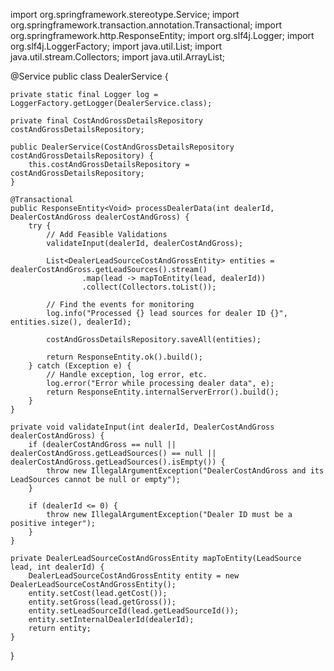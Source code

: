 import org.springframework.stereotype.Service;
import org.springframework.transaction.annotation.Transactional;
import org.springframework.http.ResponseEntity;
import org.slf4j.Logger;
import org.slf4j.LoggerFactory;
import java.util.List;
import java.util.stream.Collectors;
import java.util.ArrayList;

@Service
public class DealerService {

    private static final Logger log = LoggerFactory.getLogger(DealerService.class);

    private final CostAndGrossDetailsRepository costAndGrossDetailsRepository;

    public DealerService(CostAndGrossDetailsRepository costAndGrossDetailsRepository) {
        this.costAndGrossDetailsRepository = costAndGrossDetailsRepository;
    }

    @Transactional
    public ResponseEntity<Void> processDealerData(int dealerId, DealerCostAndGross dealerCostAndGross) {
        try {
            // Add Feasible Validations
            validateInput(dealerId, dealerCostAndGross);

            List<DealerLeadSourceCostAndGrossEntity> entities = dealerCostAndGross.getLeadSources().stream()
                    .map(lead -> mapToEntity(lead, dealerId))
                    .collect(Collectors.toList());

            // Find the events for monitoring
            log.info("Processed {} lead sources for dealer ID {}", entities.size(), dealerId);

            costAndGrossDetailsRepository.saveAll(entities);

            return ResponseEntity.ok().build();
        } catch (Exception e) {
            // Handle exception, log error, etc.
            log.error("Error while processing dealer data", e);
            return ResponseEntity.internalServerError().build();
        }
    }

    private void validateInput(int dealerId, DealerCostAndGross dealerCostAndGross) {
        if (dealerCostAndGross == null || dealerCostAndGross.getLeadSources() == null || dealerCostAndGross.getLeadSources().isEmpty()) {
            throw new IllegalArgumentException("DealerCostAndGross and its LeadSources cannot be null or empty");
        }

        if (dealerId <= 0) {
            throw new IllegalArgumentException("Dealer ID must be a positive integer");
        }
    }

    private DealerLeadSourceCostAndGrossEntity mapToEntity(LeadSource lead, int dealerId) {
        DealerLeadSourceCostAndGrossEntity entity = new DealerLeadSourceCostAndGrossEntity();
        entity.setCost(lead.getCost());
        entity.setGross(lead.getGross());
        entity.setLeadSourceId(lead.getLeadSourceId());
        entity.setInternalDealerId(dealerId);
        return entity;
    }
}

